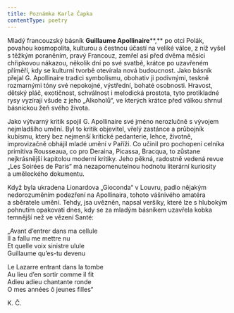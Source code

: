 ```yaml
---
title: Poznámka Karla Čapka
contentType: poetry
---
```


Mladý francouzský básník **Guillaume Apollinaire****,** po otci Polák, povahou kosmopolita, kulturou a čestnou účastí na veliké válce, z níž vyšel s těžkým poraněním, pravý Francouz, zemřel asi před dvěma měsíci chřipkovou nákazou, několik dní po své svatbě, krátce po uzavřeném příměří, kdy se kulturní tvorbě otevírala nová budoucnost. Jako básník přejal G. Apollinaire tradici symbolismu, obohativ ji podivnými, teskně rozmarnými tóny své nepokojné, výstřední, bohaté osobnosti. Hravost, dětský pláč, exotičnost, schválnost i melodická prostota, tyto protikladné rysy vyzírají všude z jeho „Alkoholů“, ve kterých krátce před válkou shrnul básnickou žeň svého života.

Jako výtvarný kritik spojil G. Apollinaire své jméno nerozlučně s vývojem nejmladšího umění. Byl to kritik objevitel, vřelý zastánce a průbojník kubismu, který bez nejmenší kritické pedanterie, lehce, životně, improvizačně obhájil mladé umění v Paříži. Co učinil pro pochopení celníka primitiva Rousseaua, co pro Deraina, Picassa, Bracqua, to zůstane nejkrásnější kapitolou moderní kritiky. Jeho pěkná, radostně vedená revue „Les Soirées de Paris“ má nezapomenutelnou hodnotu literární kuriosity a uměleckého dokumentu.

Když byla ukradena Lionardova „Gioconda“ v Louvru, padlo nějakým nedorozuměním podezření na Apollinaira, tohoto vášnivého amatéra a sběratele umění. Tehdy, jsa uvězněn, napsal veršíky, které lze s hlubokým pohnutím opakovati dnes, kdy se za mladým básníkem uzavřela kobka temnější než ve vězení Santé:

„Avant d’entrer dans ma cellule  
Il a fallu me mettre nu  
Et quelle voix sinistre ulule  
Guillaume qu’es-tu devenu

Le Lazarre entrant dans la tombe  
Au lieu d’en sortir comme il fit  
Adieu adieu chantante ronde  
O mes années ô jeunes filles“

K. Č.
